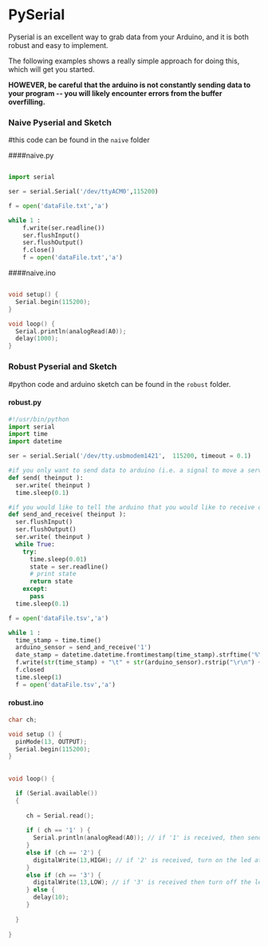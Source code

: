 PySerial
========

Pyserial is an excellent way to grab data from your Arduino, and it is both robust and easy to implement.




The following examples shows a really simple approach for doing this, which will get you started.

**HOWEVER, be careful that the arduino is not constantly sending data to your program -- you will likely encounter errors from the buffer overfilling.**


### Naive Pyserial and Sketch

 #this code can be found in the `naive` folder

####naive.py

```python 

import serial

ser = serial.Serial('/dev/ttyACM0',115200)

f = open('dataFile.txt','a')

while 1 :
    f.write(ser.readline())
    ser.flushInput()
    ser.flushOutput()
    f.close()
    f = open('dataFile.txt','a')
```


####naive.ino
```c

void setup() {
  Serial.begin(115200);
}

void loop() {
  Serial.println(analogRead(A0));
  delay(1000);
}
```


### Robust Pyserial and Sketch

 #python code and arduino sketch can be found in the `robust` folder.

#### robust.py
```python 
#!/usr/bin/python
import serial
import time
import datetime

ser = serial.Serial('/dev/tty.usbmodem1421',  115200, timeout = 0.1)

#if you only want to send data to arduino (i.e. a signal to move a servo)
def send( theinput ):
  ser.write( theinput )
  time.sleep(0.1)

#if you would like to tell the arduino that you would like to receive data from the arduino
def send_and_receive( theinput ):
  ser.flushInput()
  ser.flushOutput()
  ser.write( theinput )
  while True:
    try:
      time.sleep(0.01)
      state = ser.readline()
      # print state
      return state
    except:
      pass
  time.sleep(0.1)

f = open('dataFile.tsv','a')

while 1 :
  time_stamp = time.time()
  arduino_sensor = send_and_receive('1')
  date_stamp = datetime.datetime.fromtimestamp(time_stamp).strftime('%Y-%m-%d %H:%M:%S')
  f.write(str(time_stamp) + "\t" + str(arduino_sensor).rstrip("\r\n") + "\t"  + str(date_stamp) + "\n")
  f.closed
  time.sleep(1)
  f = open('dataFile.tsv','a')
```

#### robust.ino
```c
char ch;

void setup () {
  pinMode(13, OUTPUT);
  Serial.begin(115200);
} 
 
 
void loop() {

  if (Serial.available()) 
  {
  
     ch = Serial.read();
      
     if ( ch == '1' ) { 
       Serial.println(analogRead(A0)); // if '1' is received, then send back analog read A0
     } 
     else if (ch == '2') {    
       digitalWrite(13,HIGH); // if '2' is received, turn on the led attached to 13
     } 
     else if (ch == '3') {
       digitalWrite(13,LOW); // if '3' is received then turn off the led attached 13
     } else {
       delay(10);
     }
     
  }
  
}
```
